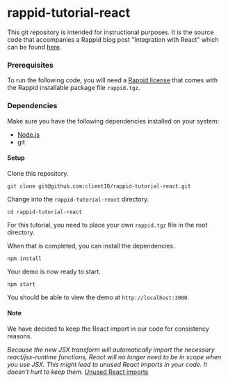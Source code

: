 # rappid-tutorial-react

This git repository is intended for instructional purposes. It is the source code that accompanies a Rappid blog post "Integration with React" which can be found [here](https://resources.jointjs.com/tutorial/react-ts).

### Prerequisites  

To run the following code, you will need a [Rappid license](https://www.jointjs.com/license) that comes with the Rappid installable package file `rappid.tgz`.

### Dependencies

Make sure you have the following dependencies installed on your system:

- [Node.js](https://nodejs.org/en/)
- git

#### Setup

Clone this repository.

```
git clone git@github.com:clientIO/rappid-tutorial-react.git
```

Change into the `rappid-tutorial-react` directory.

```
cd rappid-tutorial-react
```

For this tutorial, you need to place your own `rappid.tgz` file in the root directory.

When that is completed, you can install the dependencies.

```
npm install
```

Your demo is now ready to start.

```
npm start
```

You should be able to view the demo at `http://localhost:3000`.

#### Note
We have decided to keep the React import in our code for consistency reasons.
 
*Because the new JSX transform will automatically import the necessary react/jsx-runtime functions, React will no longer need to be in scope when you use JSX. This might lead to unused React imports in your code. It doesn’t hurt to keep them.*
[Unused React imports](https://reactjs.org/blog/2020/09/22/introducing-the-new-jsx-transform.html#removing-unused-react-imports)
